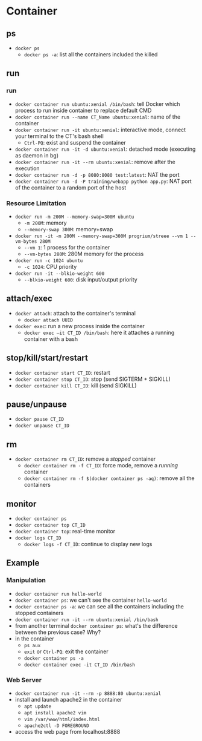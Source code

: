 # Container
## ps
- `docker ps`
  - `docker ps -a`: list all the containers included the killed

## run
### run
- `docker container run ubuntu:xenial /bin/bash`: tell Docker which process to run inside container to replace default CMD 
- `docker container run --name CT_Name ubuntu:xenial`: name of the container
- `docker container run -it ubuntu:xenial`: interactive mode, connect your terminal to the CT's bash shell
  - `Ctrl-PQ`: exist and suspend the container 
- `docker container run -it -d ubuntu:xenial`: detached mode (executing as daemon in bg)
- `docker container run -it --rm ubuntu:xenial`: remove after the execution
- `docker container run -d -p 8080:8080 test:latest`: NAT the port
- `docker container run -d -P training/webapp python app.py`: NAT port of the container to a random port of the host

### Resource Limitation
- `docker run -m 200M --memory-swap=300M ubuntu`
  - `-m 200M`: memory
  - `--memory-swap 300M`: memory+swap
- `docker run -it -m 200M --memory-swap=300M progrium/streee --vm 1 --vm-bytes 280M`
  - `--vm 1`: 1 process for the container
  - `--vm-bytes 280M`: 280M memory for the process
- `docker run -c 1024 ubuntu`
  - `-c 1024`: CPU priority 
- `docker run -it --blkio-weight 600`
  - `--blkio-weight 600`: disk input/output priority


## attach/exec
- `docker attach`: attach to the container's terminal
  - `docker attach UUID`
- `docker exec`: run a new process inside the container
  - `docker exec –it CT_ID /bin/bash`: here it attaches a running container with a bash


## stop/kill/start/restart
- `docker container start CT_ID`: restart
- `docker container stop CT_ID`: stop (send SIGTERM + SIGKILL)
- `docker container kill CT_ID`: kill (send SIGKILL)


## pause/unpause
- `docker pause CT_ID`
- `docker unpause CT_ID`


## rm
- `docker container rm CT_ID`: remove a *stopped* container
  - `docker container rm -f CT_ID`: force mode, remove a *running* container
  - `docker container rm -f $(docker container ps -aq)`: remove all the containers


## monitor
- `docker container ps`
- `docker container top CT_ID`
- `docker container top`: real-time monitor
- `docker logs CT_ID`
  - `docker logs -f CT_ID`: continue to display new logs 


## Example
### Manipulation
- `docker container run hello-world`
- `docker container ps`: we can't see the container `hello-world`
- `docker container ps -a`: we can see all the containers including the stopped containers
- `docker container run -it --rm ubuntu:xenial /bin/bash` 
- from another terminal `docker container ps`: what's the difference between the previous case? Why?
- in the container
  - `ps aux`
  - `exit` or `Ctrl-PQ`: exit the container
  - `docker container ps -a`
  - `docker container exec -it CT_ID /bin/bash  `

### Web Server
- `docker container run -it --rm -p 8888:80 ubuntu:xenial`
- install and launch apache2 in the container
    - `apt update`
    - `apt install apache2 vim`
    - `vim /var/www/html/index.html`
    - `apache2ctl -D FOREGROUND`
- access the web page from localhost:8888

